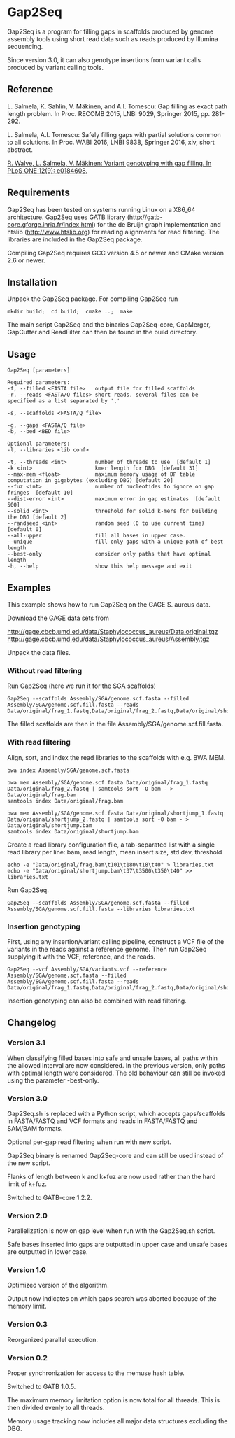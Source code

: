# Gap2Seq

Gap2Seq is a program for filling gaps in scaffolds produced by genome assembly
tools using short read data such as reads produced by Illumina sequencing.

Since version 3.0, it can also genotype insertions from variant calls produced
by variant calling tools.

## Reference

L. Salmela, K. Sahlin, V. Mäkinen, and A.I. Tomescu: Gap filling as exact path
length problem. In Proc. RECOMB 2015, LNBI 9029, Springer 2015, pp. 281-292.

L. Salmela, A.I. Tomescu: Safely filling gaps with partial solutions common to
all solutions. In Proc. WABI 2016, LNBI 9838, Springer 2016, xiv, short
abstract.

[R. Walve, L. Salmela, V. Mäkinen: Variant genotyping with gap filling. In PLoS
ONE 12(9): e0184608.](https://doi.org/10.1371/journal.pone.0184608)

## Requirements

Gap2Seq has been tested on systems running Linux on a X86_64 architecture.
Gap2Seq uses GATB library (http://gatb-core.gforge.inria.fr/index.html) for the
de Bruijn graph implementation and htslib (http://www.htslib.org) for reading
alignments for read filtering. The libraries are included in the Gap2Seq
package.

Compiling Gap2Seq requires GCC version 4.5 or newer and CMake version 2.6 or
newer.

## Installation

Unpack the Gap2Seq package.
For compiling Gap2Seq run

```
mkdir build;  cd build;  cmake ..;  make
```

The main script Gap2Seq and the binaries Gap2Seq-core, GapMerger, GapCutter and
ReadFilter can then be found in the build directory.

## Usage

```
Gap2Seq [parameters]

Required parameters:
-f, --filled <FASTA file>   output file for filled scaffolds
-r, --reads <FASTA/Q files> short reads, several files can be specified as a list separated by ','

-s, --scaffolds <FASTA/Q file>

-g, --gaps <FASTA/Q file>
-b, --bed <BED file>

Optional parameters:
-l, --libraries <lib conf>   

-t, --threads <int>         number of threads to use  [default 1]
-k <int>                    kmer length for DBG  [default 31]
--max-mem <float>           maximum memory usage of DP table computation in gigabytes (excluding DBG) [default 20]
--fuz <int>                 number of nucleotides to ignore on gap fringes  [default 10]
--dist-error <int>          maximum error in gap estimates  [default 500]
--solid <int>               threshold for solid k-mers for building the DBG [default 2]
--randseed <int>            random seed (0 to use current time)  [default 0]
--all-upper                 fill all bases in upper case.
--unique                    fill only gaps with a unique path of best length
--best-only                 consider only paths that have optimal length
-h, --help                  show this help message and exit
```

## Examples

This example shows how to run Gap2Seq on the GAGE S. aureus data.

Download the GAGE data sets from

http://gage.cbcb.umd.edu/data/Staphylococcus_aureus/Data.original.tgz
http://gage.cbcb.umd.edu/data/Staphylococcus_aureus/Assembly.tgz

Unpack the data files.

### Without read filtering

Run Gap2Seq (here we run it for the SGA scaffolds)

```
Gap2Seq --scaffolds Assembly/SGA/genome.scf.fasta --filled Assembly/SGA/genome.scf.fill.fasta --reads Data/original/frag_1.fastq,Data/original/frag_2.fastq,Data/original/shortjump_1.fastq,Data/original/shortjump_2.fastq
```

The filled scaffolds are then in the file Assembly/SGA/genome.scf.fill.fasta.

### With read filtering

Align, sort, and index the read libraries to the scaffolds with e.g. BWA MEM.

```
bwa index Assembly/SGA/genome.scf.fasta

bwa mem Assembly/SGA/genome.scf.fasta Data/original/frag_1.fastq Data/original/frag_2.fastq | samtools sort -O bam - > Data/original/frag.bam
samtools index Data/original/frag.bam

bwa mem Assembly/SGA/genome.scf.fasta Data/original/shortjump_1.fastq Data/original/shortjump_2.fastq | samtools sort -O bam - > Data/original/shortjump.bam
samtools index Data/original/shortjump.bam
```

Create a read library configuration file, a tab-separated list with a single
read library per line:
bam, read length, mean insert size, std dev, threshold

```
echo -e "Data/original/frag.bam\t101\t180\t18\t40" > libraries.txt
echo -e "Data/original/shortjump.bam\t37\t3500\t350\t40" >> libraries.txt
```

Run Gap2Seq.

```
Gap2Seq --scaffolds Assembly/SGA/genome.scf.fasta --filled Assembly/SGA/genome.scf.fill.fasta --libraries libraries.txt
```

### Insertion genotyping

First, using any insertion/variant calling pipeline, construct a VCF file of the
variants in the reads against a reference genome. Then run Gap2Seq supplying it
with the VCF, reference, and the reads.

```
Gap2Seq --vcf Assembly/SGA/variants.vcf --reference Assembly/SGA/genome.scf.fasta --filled Assembly/SGA/genome.scf.fill.fasta --reads Data/original/frag_1.fastq,Data/original/frag_2.fastq,Data/original/shortjump_1.fastq,Data/original/shortjump_2.fastq
```

Insertion genotyping can also be combined with read filtering.

## Changelog

### Version 3.1

When classifying filled bases into safe and unsafe bases, all paths within the
allowed interval are now considered. In the previous version, only paths with
optimal length were considered. The old behaviour can still be invoked using
the parameter -best-only.

### Version 3.0

Gap2Seq.sh is replaced with a Python script, which accepts gaps/scaffolds in
FASTA/FASTQ and VCF formats and reads in FASTA/FASTQ and SAM/BAM formats.

Optional per-gap read filtering when run with new script.

Gap2Seq binary is renamed Gap2Seq-core and can still be used instead of the new
script.

Flanks of length between k and k+fuz are now used rather than the hard limit of
k+fuz.

Switched to GATB-core 1.2.2.

### Version 2.0

Parallelization is now on gap level when run with the Gap2Seq.sh script.

Safe bases inserted into gaps are outputted in upper case and unsafe
bases are outputted in lower case.

### Version 1.0

Optimized version of the algorithm.

Output now indicates on which gaps search was aborted because of the
memory limit.

### Version 0.3

Reorganized parallel execution.

### Version 0.2

Proper synchronization for access to the memuse hash table.

Switched to GATB 1.0.5.

The maximum memory limitation option is now total for all threads.
This is then divided evenly to all threads.

Memory usage tracking now includes all major data structures excluding
the DBG.
